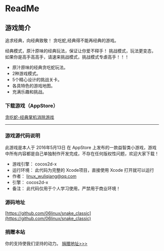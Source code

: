 # ReadMe


## 游戏简介

追求经典，向经典致敬！
贪吃蛇,经典得不能再经典的游戏。

经典模式，原汁原味的经典玩法，保证让你爱不释手！
挑战模式，玩法更变态，如果你是高手高高手，请速来挑战模式，挑战模式专虐高手！！！

- 原汁原味的经典贪吃蛇玩法。
- 2种游戏模式。
- 5个精心设计的挑战关卡。
- 各具特色的游戏地图。
- 充满乐趣和挑战。



### 下载游戏（AppStore）

[贪吃蛇-经典掌机消除游戏](https://itunes.apple.com/cn/app/%E8%B4%AA%E5%90%83%E8%9B%87-%E7%BB%8F%E5%85%B8%E6%8E%8C%E6%9C%BA%E6%B6%88%E9%99%A4%E5%B0%8F%E6%B8%B8%E6%88%8F/id1109383962?mt=8)

---

### 游戏源代码说明

此游戏是本人于 2016年5月13日 在 AppStore 上发布的一款益智类小游戏，游戏中所有内容都是自己单独制作开发完成，不存在任何版权性问题，欢迎大家下载！

* 游戏引擎： cocos2d-x
* 运行环境： 此代码为完整的 Xcode项目，直接使用 Xcode 打开就可以运行
* 作者： linux_wuliqiang@qq.com
* 引擎： cocos2d-x
* 备注： 此代码仅用于个人学习使用，严禁用于商业环境！



### 源码地址

[https://github.com/06linux/snake_classic](https://github.com/06linux/snake_classic)


### 捐赠本站

你的支持使我们坚持的动力。 
[捐赠地址>>>](https://openbook.wiki/about/#%E6%8D%90%E8%B5%A0%E6%9C%AC%E7%AB%99)


